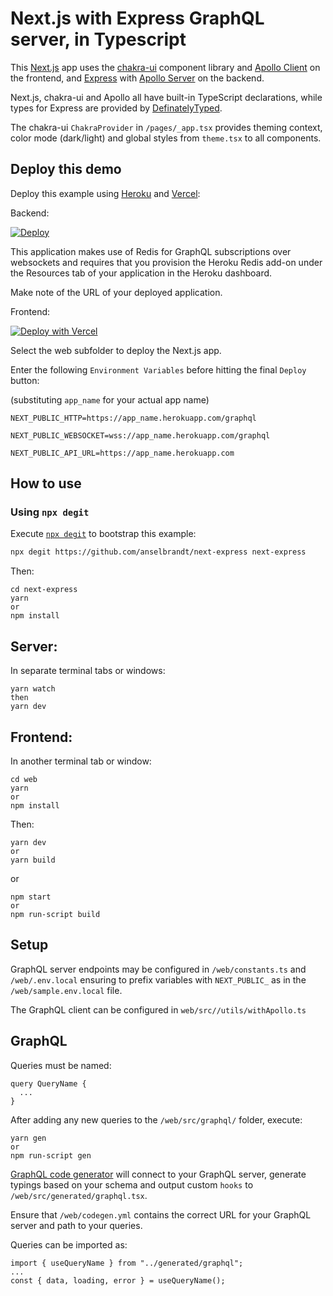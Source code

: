 # Next.js with Express GraphQL server, in Typescript

This [Next.js](https://nextjs.org/) app uses the [chakra-ui](https://next.chakra-ui.com/) component library and [Apollo Client](https://www.apollographql.com/docs/react/) on the frontend, and [Express](https://expressjs.com/) with [Apollo Server](https://www.apollographql.com/docs/apollo-server/) on the backend.

Next.js, chakra-ui and Apollo all have built-in TypeScript declarations, while types for Express are provided by [DefinatelyTyped](https://definitelytyped.org/).

The chakra-ui `ChakraProvider` in `/pages/_app.tsx` provides theming context, color mode (dark/light) and global styles from `theme.tsx` to all components.

## Deploy this demo

Deploy this example using [Heroku](https://www.heroku.com/) and [Vercel](https://vercel.com):

Backend:

[![Deploy](https://www.herokucdn.com/deploy/button.svg)](https://heroku.com/deploy?template=https://github.com/anselbrandt/next-express)

This application makes use of Redis for GraphQL subscriptions over websockets and requires that you provision the Heroku Redis add-on under the Resources tab of your application in the Heroku dashboard.

Make note of the URL of your deployed application.

Frontend:

[![Deploy with Vercel](https://vercel.com/button)](https://vercel.com/import/project?template=https://github.com/anselbrandt/next-express)

Select the web subfolder to deploy the Next.js app.

Enter the following `Environment Variables` before hitting the final `Deploy` button:

(substituting `app_name` for your actual app name)

```
NEXT_PUBLIC_HTTP=https://app_name.herokuapp.com/graphql

NEXT_PUBLIC_WEBSOCKET=wss://app_name.herokuapp.com/graphql

NEXT_PUBLIC_API_URL=https://app_name.herokuapp.com
```

## How to use

### Using `npx degit`

Execute [`npx degit`](https://github.com/Rich-Harris/degit) to bootstrap this example:

```bash
npx degit https://github.com/anselbrandt/next-express next-express
```

Then:

```
cd next-express
yarn
or
npm install
```

## Server:

In separate terminal tabs or windows:

```
yarn watch
then
yarn dev
```

## Frontend:

In another terminal tab or window:

```
cd web
yarn
or
npm install
```

Then:

```
yarn dev
or
yarn build
```

or

```
npm start
or
npm run-script build
```

## Setup

GraphQL server endpoints may be configured in `/web/constants.ts` and `/web/.env.local` ensuring to prefix variables with `NEXT_PUBLIC_` as in the `/web/sample.env.local` file.

The GraphQL client can be configured in `web/src//utils/withApollo.ts`

## GraphQL

Queries must be named:

```
query QueryName {
  ...
}
```

After adding any new queries to the `/web/src/graphql/` folder, execute:

```
yarn gen
or
npm run-script gen
```

[GraphQL code generator](https://graphql-code-generator.com/) will connect to your GraphQL server, generate typings based on your schema and output custom `hooks` to `/web/src/generated/graphql.tsx`.

Ensure that `/web/codegen.yml` contains the correct URL for your GraphQL server and path to your queries.

Queries can be imported as:

```
import { useQueryName } from "../generated/graphql";
...
const { data, loading, error } = useQueryName();
```
